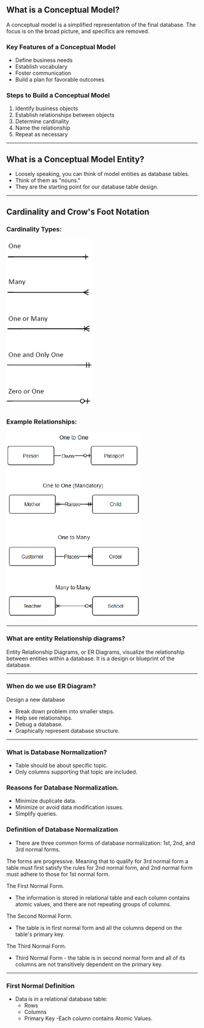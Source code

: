 ## What is a Conceptual Model?

A conceptual model is a simplified representation of the final database. The focus is on the broad picture, and specifics are removed.

### Key Features of a Conceptual Model

- Define business needs
- Establish vocabulary
- Foster communication
- Build a plan for favorable outcomes

### Steps to Build a Conceptual Model

1. Identify business objects
2. Establish relationships between objects
3. Determine cardinality
4. Name the relationship
5. Repeat as necessary

---

## What is a Conceptual Model Entity?

- Loosely speaking, you can think of model entities as database tables.
- Think of them as "nouns."
- They are the starting point for our database table design.

---

## Cardinality and Crow's Foot Notation

### Cardinality Types:

![Cardinality and Crow's Foot Notation](images/conceptualDataModel/feetNotation.png)

### Example Relationships:

![One to One](images/conceptualDataModel/cardinality.png)

---

### What are entity Relationship diagrams?

Entity Relationship Diagrams, or ER Diagrams, visualize the relationship between entities within a database.
It is a design or blueprint of the database.

---

### When do we use ER Diagram?

Design a new database
- Break down problem into smaller steps.
- Help see relationships.
- Debug a database.
- Graphically represent database structure.
---
### What is Database Normalization?
- Table should be about specific topic.
- Only columns supporting that topic are included.

### Reasons for Database Normalization.
- Minimize duplicate data.
- Minimize or avoid data modification issues.
- Simplify queries.

### Definition of Database Normalization
- There are three common forms of database normalization: 1st, 2nd, and 3rd normal forms.

The forms are progressive. Meaning that to qualify for 3rd normal form a table must first satisfy the rules for 2nd normal form, and 2nd normal form must adhere to those for 1st normal form.

The First Normal Form.
- The information is stored in relational table and each column contains atomic values, and there are not repeating groups of columns.

The Second Normal Form.
- The table is in first normal form and all the columns depend on the table's primary key.

The Third Normal Form.
- Third Normal Form - the table is in second normal form and all of its columns are not transitively dependent on the primary key.

---
### First Normal Definition
- Data is in a relational database table:
  - Rows
  - Columns
  - Primary Key
-Each column contains Atomic Values.

